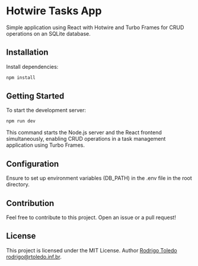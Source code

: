 # Hotwire Tasks App

Simple application using React with Hotwire and Turbo Frames for CRUD operations on an SQLite database.

## Installation

Install dependencies:

```bash
npm install
```

## Getting Started

To start the development server:

```bash
npm run dev
```

This command starts the Node.js server and the React frontend simultaneously, enabling CRUD operations in a task management application using Turbo Frames.

## Configuration

Ensure to set up environment variables (DB_PATH) in the .env file in the root directory.

## Contribution

Feel free to contribute to this project. Open an issue or a pull request!

## License

This project is licensed under the MIT License. Author [Rodrigo Toledo](mailto:rodrigo@rtoledo.inf.br?subject=Regarding%20Hotwire%20Tasks%20App) <rodrigo@rtoledo.inf.br>.
